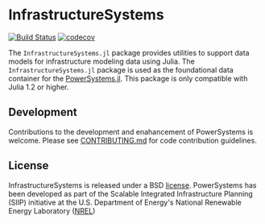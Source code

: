 # InfrastructureSystems

[![Build Status](https://travis-ci.com/NREL/InfrastructureSystems.jl.svg?branch=master)](https://travis-ci.com/NREL/InfrastructureSystems.jl)
[![codecov](https://codecov.io/gh/NREL/InfrastructureSystems.jl/branch/master/graph/badge.svg)](https://codecov.io/gh/NREL/InfrastructureSystems.jl)

The `InfrastructureSystems.jl` package provides utilities to support data models for infrastructure modeling data using Julia. The `InfrastructureSystems.jl` package is used as the foundational data container for the [PowerSystems.jl](https://github.com/NREL/PowerSystems.jl). This package is only compatible with Julia 1.2 or higher.

## Development

Contributions to the development and enahancement of PowerSystems is welcome. Please see [CONTRIBUTING.md](https://github.com/NREL/InfrastructureSystems.jl/blob/master/CONTRIBUTING.md) for code contribution guidelines.

## License

InfrastructureSystems is released under a BSD [license](https://github.com/NREL/InfrastructureSystems.jl/blob/master/LICENSE). PowerSystems has been developed as part of the Scalable Integrated Infrastructure Planning (SIIP)
initiative at the U.S. Department of Energy's National Renewable Energy Laboratory ([NREL](https://www.nrel.gov/))
